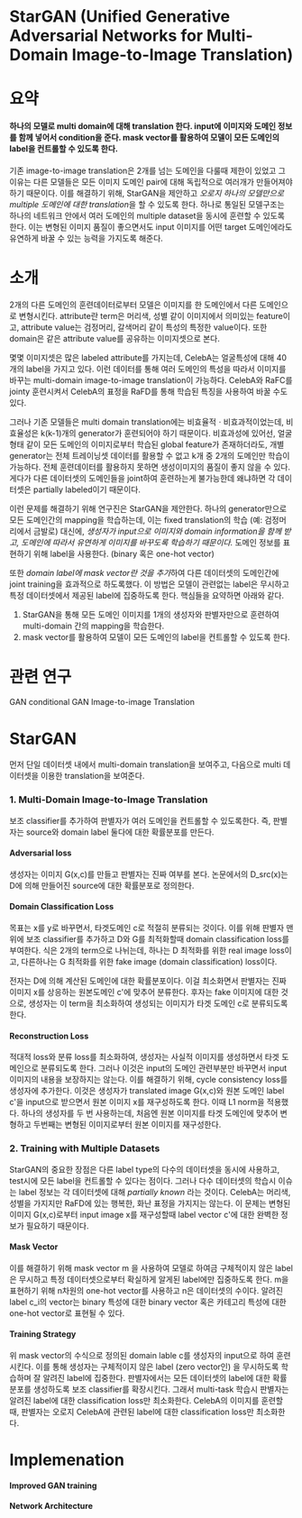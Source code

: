 StarGAN (Unified Generative Adversarial Networks for Multi-Domain Image-to-Image Translation)
=

요약
=
#### 하나의 모델로 multi domain에 대해 translation 한다. input에 이미지와 도메인 정보를 함께 넣어서 condition을 준다. mask vector를 활용하여 모델이 모든 도메인의 label을 컨트롤할 수 있도록 한다.
기존 image-to-image translation은 2개를 넘는 도메인을 다룰때 제한이 있었고
그 이유는 다른 모델들은 모든 이미지 도메인 pair에 대해 독립적으로 여러개가 만들어져야 하기 때문이다.
이를 해결하기 위해, StarGAN을 제안하고 *오로지 하나의 모델만으로 multiple 도메인에 대한 translation*을 할 수 있도록 한다.
하나로 통일된 모델구조는 하나의 네트워크 안에서 여러 도메인의 multiple dataset을 동시에 훈련할 수 있도록 한다.
이는 변형된 이미지 품질이 좋으면서도 input 이미지를 어떤 target 도메인에라도 유연하게 바꿀 수 있는 능력을 가지도록 해준다.

소개
=
2개의 다른 도메인의 훈련데이터로부터 모델은 이미지를 한 도메인에서 다른 도메인으로 변형시킨다.
attribute란 term은 머리색, 성별 같이 이미지에서 의미있는 feature이고, attribute value는 검정머리, 갈색머리 같이 특성의 특정한 value이다.
또한 domain은 같은 attribute value를 공유하는 이미지셋으로 본다.

몇몇 이미지셋은 많은 labeled attribute를 가지는데, CelebA는 얼굴특성에 대해 40개의 label을 가지고 있다.
이런 데이터를 통해 여러 도메인의 특성을 따라서 이미지를 바꾸는 multi-domain image-to-image translation이 가능하다.
CelebA와 RaFC를 jointy 훈련시켜서 CelebA의 표정을 RaFD를 통해 학습된 특징을 사용하여 바꿀 수도 있다.

그러나 기존 모델들은 multi domain translation에는 비효율적ㆍ비효과적이었는데, 비효율성은 k(k-1)개의 generator가 훈련되어야 하기 때문이다.
비효과성에 있어선, 얼굴형태 같이 모든 도메인의 이미지로부터 학습된 global feature가 존재하더라도, 개별 generator는 전체 트레이닝셋 데이터를 활용할 수 없고 k개 중 2개의 도메인만 학습이 가능하다.
전체 훈련데이터를 활용하지 못하면 생성이미지의 품질이 좋지 않을 수 있다.
게다가 다른 데이터셋의 도메인들을 joint하여 훈련하는게 불가능한데 왜냐하면 각 데이터셋은 partially labeled이기 때문이다.

이런 문제를 해결하기 위해 연구진은 StarGAN을 제안한다.
하나의 generator만으로 모든 도메인간의 mapping을 학습하는데, 이는 fixed translation의 학습 (예: 검정머리에서 금발로) 대신에, *생성자가 input으로 이미지와 domain information을 함께 받고, 도메인에 따라서 유연하게 이미지를 바꾸도록 학습하기 때문이다.*
도메인 정보를 표현하기 위해 label을 사용한다. (binary 혹은 one-hot vector)

또한 *domain label에 mask vector란 것을 추가*하여 다른 데이터셋의 도메인간에 joint training을 효과적으로 하도록했다.
이 방법은 모델이 관련없는 label은 무시하고 특정 데이터셋에서 제공된 label에 집중하도록 한다.
핵심들을 요약하면 아래와 같다.

1. StarGAN을 통해 모든 도메인 이미지를 1개의 생성자와 판별자만으로 훈련하여 multi-domain 간의 mapping을 학습한다.
2. mask vector를 활용하여 모델이 모든 도메인의 label을 컨트롤할 수 있도록 한다.

관련 연구
=
GAN
conditional GAN
Image-to-image Translation

StarGAN
=
먼저 단일 데이터셋 내에서 multi-domain translation을 보여주고, 다음으로 multi 데이터셋을 이용한 translation을 보여준다.

### 1. Multi-Domain Image-to-Image Translation
보조 classifier를 추가하여 판별자가 여러 도메인을 컨트롤할 수 있도록한다.
즉, 판별자는 source와 domain label 둘다에 대한 확률분포를 만든다.

#### Adversarial loss
생성자는 이미지 G(x,c)를 만들고 판별자는 진짜 여부를 본다.
논문에서의 D_src(x)는 D에 의해 만들어진 source에 대한 확률분포로 정의한다.

#### Domain Classification Loss
목표는 x를 y로 바꾸면서, 타겟도메인 c로 적절히 분류되는 것이다.
이를 위해 판별자 맨위에 보조 classifier를 추가하고 D와 G를 최적화할때 domain classification loss를 부여한다.
식은 2개의 term으로 나뉘는데, 하나는 D 최적화를 위한 real image loss이고, 다른하나는 G 최적화를 위한 fake image (domain classification) loss이다.

전자는 D에 의해 계산된 도메인에 대한 확률분포이다. 이걸 최소화면서 판별자는 진짜이미지 x를 상응하는 원본도메인 c'에 맞추어 분류한다.
후자는 fake 이미지에 대한 것으로, 생성자는 이 term을 최소화하여 생성되는 이미지가 타겟 도메인 c로 분류되도록 한다.

#### Reconstruction Loss
적대적 loss와 분류 loss를 최소화하여, 생성자는 사실적 이미지를 생성하면서 타겟 도메인으로 분류되도록 한다.
그러나 이것은 input의 도메인 관련부분만 바꾸면서 input 이미지의 내용을 보장하지는 않는다.
이를 해결하기 위해, cycle consistency loss를 생성자에 추가한다.
이것은 생성자가 translated image G(x,c)와 원본 도메인 label c'을 input으로 받으면서 원본 이미지 x를 재구성하도록 한다.
이때 L1 norm을 적용했다.
하나의 생성자를 두 번 사용하는데, 처음엔 원본 이미지를 타겟 도메인에 맞추어 변형하고 두번째는 변형된 이미지로부터 원본 이미지를 재구성한다.

### 2. Training with Multiple Datasets
StarGAN의 중요한 장점은 다른 label type의 다수의 데이터셋을 동시에 사용하고, test시에 모든 label을 컨트롤할 수 있다는 점이다.
그러나 다수 데이터셋의 학습시 이슈는 label 정보는 각 데이터셋에 대해 *partially known* 라는 것이다.
CelebA는 머리색, 성별을 가지지만 RaFD에 있는 행복한, 화난 표정을 가지지는 않는다.
이 문제는 변형된 이미지 G(x,c)로부터 input image x를 재구성할때 label vector c'에 대한 완벽한 정보가 필요하기 때문이다.

#### Mask Vector
이를 해결하기 위해 mask vector m 을 사용하여 모델로 하여금 구체적이지 않은 label은 무시하고 특정 데이터셋으로부터 확실하게 알게된 label에만 집중하도록 한다. m을 표현하기 위해 n차원의 one-hot vector를 사용하고 n은 데이터셋의 수이다.
알려진 label c_i의 vector는 binary 특성에 대한 binary vector 혹은 카테고리 특성에 대한 one-hot vector로 표현될 수 있다.

#### Training Strategy
위 mask vector의 수식으로 정의된 domain lable c를 생성자의 input으로 하여 훈련시킨다.
이를 통해 생성자는 구체적이지 않은 label (zero vector인) 을 무시하도록 학습하며 잘 알려진 label에 집중한다.
판별자에서는 모든 데이터셋의 label에 대한 확률분포를 생성하도록 보조 classifier를 확장시킨다.
그래서 multi-task 학습시 판별자는 알려진 label에 대한 classification loss만 최소화한다.
CelebA의 이미지를 훈련할 때, 판별자는 오로지 CelebA에 관련된 label에 대한 classification loss만 최소화한다.

Implemenation
=
#### Improved GAN training

#### Network Architecture



